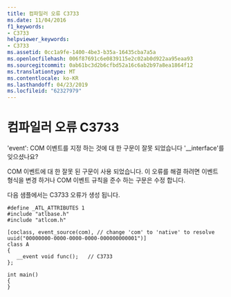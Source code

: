 ```yaml
---
title: 컴파일러 오류 C3733
ms.date: 11/04/2016
f1_keywords:
- C3733
helpviewer_keywords:
- C3733
ms.assetid: 0cc1a9fe-1400-4be3-b35a-16435cba7a5a
ms.openlocfilehash: 006f87691c6e0839115e2c02ab0d922aa95eaa93
ms.sourcegitcommit: 0ab61bc3d2b6cfbd52a16c6ab2b97a8ea1864f12
ms.translationtype: MT
ms.contentlocale: ko-KR
ms.lasthandoff: 04/23/2019
ms.locfileid: "62327979"
---
```

# <a name="compiler-error-c3733"></a>컴파일러 오류 C3733

'event': COM 이벤트를 지정 하는 것에 대 한 구문이 잘못 되었습니다 '__interface'를 잊으셨나요?

COM 이벤트에 대 한 잘못 된 구문이 사용 되었습니다. 이 오류를 해결 하려면 이벤트 형식을 변경 하거나 COM 이벤트 규칙을 준수 하는 구문은 수정 합니다.

다음 샘플에서는 C3733 오류가 생성 됩니다.

```
#define _ATL_ATTRIBUTES 1
#include "atlbase.h"
#include "atlcom.h"

[coclass, event_source(com), // change 'com' to 'native' to resolve
uuid("00000000-0000-0000-0000-000000000001")]
class A
{
   __event void func();   // C3733
};

int main()
{
}
```